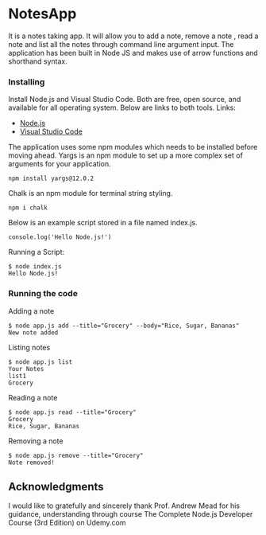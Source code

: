 # NotesApp

It is a notes taking app. It will allow you to add a note, remove a note , read a note and list all the notes through command line argument input. 
The application has been built in Node JS and makes use of arrow functions and shorthand syntax.

### Installing
Install Node.js and Visual Studio Code. Both are free, open source, and available for all operating system.
Below are links to both tools.
Links:
* [Node.js](https://nodejs.org/en/)
* [Visual Studio Code](https://code.visualstudio.com/)

The application uses some npm modules which needs to be installed before moving ahead.
Yargs is an npm module to set up a more complex set of arguments for your application.
```
npm install yargs@12.0.2
```
Chalk is an npm module for terminal string styling. 
```
npm i chalk
```
Below is an example script stored in a file named index.js.
```
console.log('Hello Node.js!')
```
Running a Script:
```
$ node index.js
Hello Node.js!
```

### Running the code
Adding a note
```
$ node app.js add --title="Grocery" --body="Rice, Sugar, Bananas"
New note added
```
Listing notes
```
$ node app.js list
Your Notes
list1
Grocery
```
Reading a note
```
$ node app.js read --title="Grocery"
Grocery
Rice, Sugar, Bananas
```

Removing a note
```
$ node app.js remove --title="Grocery"
Note removed!
```
## Acknowledgments
I would like to gratefully and sincerely thank Prof. Andrew Mead for his guidance, understanding through course The Complete Node.js Developer Course (3rd Edition) on Udemy.com
